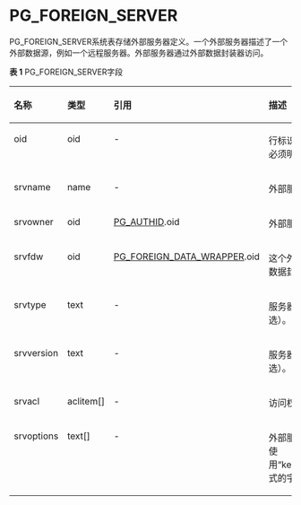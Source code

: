 # PG\_FOREIGN\_SERVER<a name="ZH-CN_TOPIC_0289900435"></a>

PG\_FOREIGN\_SERVER系统表存储外部服务器定义。一个外部服务器描述了一个外部数据源，例如一个远程服务器。外部服务器通过外部数据封装器访问。

**表 1**  PG\_FOREIGN\_SERVER字段

<a name="zh-cn_topic_0283137431_zh-cn_topic_0237122291_zh-cn_topic_0059777776_t7dd7870947be4ab68057237d5d209289"></a>
<table><thead align="left"><tr id="zh-cn_topic_0283137431_zh-cn_topic_0237122291_zh-cn_topic_0059777776_r12aa703c314242a69d4a25a37f5aa783"><th class="cellrowborder" valign="top" width="16.54%" id="mcps1.2.5.1.1"><p id="zh-cn_topic_0283137431_zh-cn_topic_0237122291_zh-cn_topic_0059777776_a0f76a581e4ff461f9658dfe25bb16fdd"><a name="zh-cn_topic_0283137431_zh-cn_topic_0237122291_zh-cn_topic_0059777776_a0f76a581e4ff461f9658dfe25bb16fdd"></a><a name="zh-cn_topic_0283137431_zh-cn_topic_0237122291_zh-cn_topic_0059777776_a0f76a581e4ff461f9658dfe25bb16fdd"></a>名称</p>
</th>
<th class="cellrowborder" valign="top" width="13.73%" id="mcps1.2.5.1.2"><p id="zh-cn_topic_0283137431_zh-cn_topic_0237122291_zh-cn_topic_0059777776_a9f2e80bb9e584871a6a71000fdbafce6"><a name="zh-cn_topic_0283137431_zh-cn_topic_0237122291_zh-cn_topic_0059777776_a9f2e80bb9e584871a6a71000fdbafce6"></a><a name="zh-cn_topic_0283137431_zh-cn_topic_0237122291_zh-cn_topic_0059777776_a9f2e80bb9e584871a6a71000fdbafce6"></a>类型</p>
</th>
<th class="cellrowborder" valign="top" width="30.259999999999998%" id="mcps1.2.5.1.3"><p id="zh-cn_topic_0283137431_zh-cn_topic_0237122291_zh-cn_topic_0059777776_a12b725cdb377406c9bc771a2f6df43aa"><a name="zh-cn_topic_0283137431_zh-cn_topic_0237122291_zh-cn_topic_0059777776_a12b725cdb377406c9bc771a2f6df43aa"></a><a name="zh-cn_topic_0283137431_zh-cn_topic_0237122291_zh-cn_topic_0059777776_a12b725cdb377406c9bc771a2f6df43aa"></a>引用</p>
</th>
<th class="cellrowborder" valign="top" width="39.47%" id="mcps1.2.5.1.4"><p id="zh-cn_topic_0283137431_zh-cn_topic_0237122291_zh-cn_topic_0059777776_ab41644a0d07d47ee865aa4c27ff1dac1"><a name="zh-cn_topic_0283137431_zh-cn_topic_0237122291_zh-cn_topic_0059777776_ab41644a0d07d47ee865aa4c27ff1dac1"></a><a name="zh-cn_topic_0283137431_zh-cn_topic_0237122291_zh-cn_topic_0059777776_ab41644a0d07d47ee865aa4c27ff1dac1"></a>描述</p>
</th>
</tr>
</thead>
<tbody><tr id="zh-cn_topic_0283137431_zh-cn_topic_0237122291_zh-cn_topic_0059777776_r5e6846928d4644cabf3c50d185a4c60a"><td class="cellrowborder" valign="top" width="16.54%" headers="mcps1.2.5.1.1 "><p id="zh-cn_topic_0283137431_zh-cn_topic_0237122291_zh-cn_topic_0059777776_a1de7ff8084654b0f90f5975670373759"><a name="zh-cn_topic_0283137431_zh-cn_topic_0237122291_zh-cn_topic_0059777776_a1de7ff8084654b0f90f5975670373759"></a><a name="zh-cn_topic_0283137431_zh-cn_topic_0237122291_zh-cn_topic_0059777776_a1de7ff8084654b0f90f5975670373759"></a>oid</p>
</td>
<td class="cellrowborder" valign="top" width="13.73%" headers="mcps1.2.5.1.2 "><p id="zh-cn_topic_0283137431_zh-cn_topic_0237122291_zh-cn_topic_0059777776_a6d16417527e5496f88d5070392f1171c"><a name="zh-cn_topic_0283137431_zh-cn_topic_0237122291_zh-cn_topic_0059777776_a6d16417527e5496f88d5070392f1171c"></a><a name="zh-cn_topic_0283137431_zh-cn_topic_0237122291_zh-cn_topic_0059777776_a6d16417527e5496f88d5070392f1171c"></a>oid</p>
</td>
<td class="cellrowborder" valign="top" width="30.259999999999998%" headers="mcps1.2.5.1.3 "><p id="zh-cn_topic_0283137431_zh-cn_topic_0237122291_zh-cn_topic_0059777776_a2da428d0761a43eaacc7ae4407ecca30"><a name="zh-cn_topic_0283137431_zh-cn_topic_0237122291_zh-cn_topic_0059777776_a2da428d0761a43eaacc7ae4407ecca30"></a><a name="zh-cn_topic_0283137431_zh-cn_topic_0237122291_zh-cn_topic_0059777776_a2da428d0761a43eaacc7ae4407ecca30"></a>-</p>
</td>
<td class="cellrowborder" valign="top" width="39.47%" headers="mcps1.2.5.1.4 "><p id="zh-cn_topic_0283137431_zh-cn_topic_0237122291_zh-cn_topic_0059777776_ae38bb377ec91471cb1a809d13033788b"><a name="zh-cn_topic_0283137431_zh-cn_topic_0237122291_zh-cn_topic_0059777776_ae38bb377ec91471cb1a809d13033788b"></a><a name="zh-cn_topic_0283137431_zh-cn_topic_0237122291_zh-cn_topic_0059777776_ae38bb377ec91471cb1a809d13033788b"></a>行标识符（隐含属性，必须明确选择）。</p>
</td>
</tr>
<tr id="zh-cn_topic_0283137431_zh-cn_topic_0237122291_zh-cn_topic_0059777776_ra0e038b36d474d0fb618671c6fa37235"><td class="cellrowborder" valign="top" width="16.54%" headers="mcps1.2.5.1.1 "><p id="zh-cn_topic_0283137431_zh-cn_topic_0237122291_zh-cn_topic_0059777776_abb387f66925745ff9b59e821c0152019"><a name="zh-cn_topic_0283137431_zh-cn_topic_0237122291_zh-cn_topic_0059777776_abb387f66925745ff9b59e821c0152019"></a><a name="zh-cn_topic_0283137431_zh-cn_topic_0237122291_zh-cn_topic_0059777776_abb387f66925745ff9b59e821c0152019"></a>srvname</p>
</td>
<td class="cellrowborder" valign="top" width="13.73%" headers="mcps1.2.5.1.2 "><p id="zh-cn_topic_0283137431_zh-cn_topic_0237122291_zh-cn_topic_0059777776_ae768768b1cde481d9cc983f5d79bbd83"><a name="zh-cn_topic_0283137431_zh-cn_topic_0237122291_zh-cn_topic_0059777776_ae768768b1cde481d9cc983f5d79bbd83"></a><a name="zh-cn_topic_0283137431_zh-cn_topic_0237122291_zh-cn_topic_0059777776_ae768768b1cde481d9cc983f5d79bbd83"></a>name</p>
</td>
<td class="cellrowborder" valign="top" width="30.259999999999998%" headers="mcps1.2.5.1.3 "><p id="zh-cn_topic_0283137431_zh-cn_topic_0237122291_zh-cn_topic_0059777776_a19bc3228bdc84320a11c06bd220b9d6e"><a name="zh-cn_topic_0283137431_zh-cn_topic_0237122291_zh-cn_topic_0059777776_a19bc3228bdc84320a11c06bd220b9d6e"></a><a name="zh-cn_topic_0283137431_zh-cn_topic_0237122291_zh-cn_topic_0059777776_a19bc3228bdc84320a11c06bd220b9d6e"></a>-</p>
</td>
<td class="cellrowborder" valign="top" width="39.47%" headers="mcps1.2.5.1.4 "><p id="zh-cn_topic_0283137431_zh-cn_topic_0237122291_zh-cn_topic_0059777776_a67c140fa8e6f4876b38523d1f55f3d53"><a name="zh-cn_topic_0283137431_zh-cn_topic_0237122291_zh-cn_topic_0059777776_a67c140fa8e6f4876b38523d1f55f3d53"></a><a name="zh-cn_topic_0283137431_zh-cn_topic_0237122291_zh-cn_topic_0059777776_a67c140fa8e6f4876b38523d1f55f3d53"></a>外部服务器名。</p>
</td>
</tr>
<tr id="zh-cn_topic_0283137431_zh-cn_topic_0237122291_zh-cn_topic_0059777776_r298825dbdf3545e988bab79538becbe9"><td class="cellrowborder" valign="top" width="16.54%" headers="mcps1.2.5.1.1 "><p id="zh-cn_topic_0283137431_zh-cn_topic_0237122291_zh-cn_topic_0059777776_a7ca3ae689a7343b0bc24013ed2678df9"><a name="zh-cn_topic_0283137431_zh-cn_topic_0237122291_zh-cn_topic_0059777776_a7ca3ae689a7343b0bc24013ed2678df9"></a><a name="zh-cn_topic_0283137431_zh-cn_topic_0237122291_zh-cn_topic_0059777776_a7ca3ae689a7343b0bc24013ed2678df9"></a>srvowner</p>
</td>
<td class="cellrowborder" valign="top" width="13.73%" headers="mcps1.2.5.1.2 "><p id="zh-cn_topic_0283137431_zh-cn_topic_0237122291_zh-cn_topic_0059777776_a72a201da7d44473bac900fcfba60073c"><a name="zh-cn_topic_0283137431_zh-cn_topic_0237122291_zh-cn_topic_0059777776_a72a201da7d44473bac900fcfba60073c"></a><a name="zh-cn_topic_0283137431_zh-cn_topic_0237122291_zh-cn_topic_0059777776_a72a201da7d44473bac900fcfba60073c"></a>oid</p>
</td>
<td class="cellrowborder" valign="top" width="30.259999999999998%" headers="mcps1.2.5.1.3 "><p id="zh-cn_topic_0283137431_zh-cn_topic_0237122291_zh-cn_topic_0059777776_a2932189b71384d688806dcdd2b699be4"><a name="zh-cn_topic_0283137431_zh-cn_topic_0237122291_zh-cn_topic_0059777776_a2932189b71384d688806dcdd2b699be4"></a><a name="zh-cn_topic_0283137431_zh-cn_topic_0237122291_zh-cn_topic_0059777776_a2932189b71384d688806dcdd2b699be4"></a><a href="PG_AUTHID.md">PG_AUTHID</a>.oid</p>
</td>
<td class="cellrowborder" valign="top" width="39.47%" headers="mcps1.2.5.1.4 "><p id="zh-cn_topic_0283137431_zh-cn_topic_0237122291_zh-cn_topic_0059777776_a82c86a7c93344941b97a89389082caf9"><a name="zh-cn_topic_0283137431_zh-cn_topic_0237122291_zh-cn_topic_0059777776_a82c86a7c93344941b97a89389082caf9"></a><a name="zh-cn_topic_0283137431_zh-cn_topic_0237122291_zh-cn_topic_0059777776_a82c86a7c93344941b97a89389082caf9"></a>外部服务器的所有者。</p>
</td>
</tr>
<tr id="zh-cn_topic_0283137431_zh-cn_topic_0237122291_zh-cn_topic_0059777776_rf1cd0e9f136646538a7e9be8955df26b"><td class="cellrowborder" valign="top" width="16.54%" headers="mcps1.2.5.1.1 "><p id="zh-cn_topic_0283137431_zh-cn_topic_0237122291_zh-cn_topic_0059777776_ad5d4f99b51d14e3d99a738830a9ec10d"><a name="zh-cn_topic_0283137431_zh-cn_topic_0237122291_zh-cn_topic_0059777776_ad5d4f99b51d14e3d99a738830a9ec10d"></a><a name="zh-cn_topic_0283137431_zh-cn_topic_0237122291_zh-cn_topic_0059777776_ad5d4f99b51d14e3d99a738830a9ec10d"></a>srvfdw</p>
</td>
<td class="cellrowborder" valign="top" width="13.73%" headers="mcps1.2.5.1.2 "><p id="zh-cn_topic_0283137431_zh-cn_topic_0237122291_zh-cn_topic_0059777776_ac3b2143fa4d04a65886e8cb13f7ce7d1"><a name="zh-cn_topic_0283137431_zh-cn_topic_0237122291_zh-cn_topic_0059777776_ac3b2143fa4d04a65886e8cb13f7ce7d1"></a><a name="zh-cn_topic_0283137431_zh-cn_topic_0237122291_zh-cn_topic_0059777776_ac3b2143fa4d04a65886e8cb13f7ce7d1"></a>oid</p>
</td>
<td class="cellrowborder" valign="top" width="30.259999999999998%" headers="mcps1.2.5.1.3 "><p id="zh-cn_topic_0283137431_zh-cn_topic_0237122291_zh-cn_topic_0059777776_a522cb29c43e3492f84eee1d59daa4ed0"><a name="zh-cn_topic_0283137431_zh-cn_topic_0237122291_zh-cn_topic_0059777776_a522cb29c43e3492f84eee1d59daa4ed0"></a><a name="zh-cn_topic_0283137431_zh-cn_topic_0237122291_zh-cn_topic_0059777776_a522cb29c43e3492f84eee1d59daa4ed0"></a><a href="PG_FOREIGN_DATA_WRAPPER.md">PG_FOREIGN_DATA_WRAPPER</a>.oid</p>
</td>
<td class="cellrowborder" valign="top" width="39.47%" headers="mcps1.2.5.1.4 "><p id="zh-cn_topic_0283137431_zh-cn_topic_0237122291_zh-cn_topic_0059777776_adcae2bfa215743998cbb377ed1e93be2"><a name="zh-cn_topic_0283137431_zh-cn_topic_0237122291_zh-cn_topic_0059777776_adcae2bfa215743998cbb377ed1e93be2"></a><a name="zh-cn_topic_0283137431_zh-cn_topic_0237122291_zh-cn_topic_0059777776_adcae2bfa215743998cbb377ed1e93be2"></a>这个外部服务器的外部数据封装器的OID。</p>
</td>
</tr>
<tr id="zh-cn_topic_0283137431_zh-cn_topic_0237122291_zh-cn_topic_0059777776_r772ed85099fb49a2b5278803bb95da06"><td class="cellrowborder" valign="top" width="16.54%" headers="mcps1.2.5.1.1 "><p id="zh-cn_topic_0283137431_zh-cn_topic_0237122291_zh-cn_topic_0059777776_aced0633aacbe4887af716a068a6c8adf"><a name="zh-cn_topic_0283137431_zh-cn_topic_0237122291_zh-cn_topic_0059777776_aced0633aacbe4887af716a068a6c8adf"></a><a name="zh-cn_topic_0283137431_zh-cn_topic_0237122291_zh-cn_topic_0059777776_aced0633aacbe4887af716a068a6c8adf"></a>srvtype</p>
</td>
<td class="cellrowborder" valign="top" width="13.73%" headers="mcps1.2.5.1.2 "><p id="zh-cn_topic_0283137431_zh-cn_topic_0237122291_zh-cn_topic_0059777776_a7d97fd906606440f8e5ffaac129c7a6c"><a name="zh-cn_topic_0283137431_zh-cn_topic_0237122291_zh-cn_topic_0059777776_a7d97fd906606440f8e5ffaac129c7a6c"></a><a name="zh-cn_topic_0283137431_zh-cn_topic_0237122291_zh-cn_topic_0059777776_a7d97fd906606440f8e5ffaac129c7a6c"></a>text</p>
</td>
<td class="cellrowborder" valign="top" width="30.259999999999998%" headers="mcps1.2.5.1.3 "><p id="zh-cn_topic_0283137431_zh-cn_topic_0237122291_zh-cn_topic_0059777776_af438adccb99747fa98676680a79ae339"><a name="zh-cn_topic_0283137431_zh-cn_topic_0237122291_zh-cn_topic_0059777776_af438adccb99747fa98676680a79ae339"></a><a name="zh-cn_topic_0283137431_zh-cn_topic_0237122291_zh-cn_topic_0059777776_af438adccb99747fa98676680a79ae339"></a>-</p>
</td>
<td class="cellrowborder" valign="top" width="39.47%" headers="mcps1.2.5.1.4 "><p id="zh-cn_topic_0283137431_zh-cn_topic_0237122291_zh-cn_topic_0059777776_af4495c7b2c704596a7bc99b152004bf2"><a name="zh-cn_topic_0283137431_zh-cn_topic_0237122291_zh-cn_topic_0059777776_af4495c7b2c704596a7bc99b152004bf2"></a><a name="zh-cn_topic_0283137431_zh-cn_topic_0237122291_zh-cn_topic_0059777776_af4495c7b2c704596a7bc99b152004bf2"></a>服务器的类型（可选）。</p>
</td>
</tr>
<tr id="zh-cn_topic_0283137431_zh-cn_topic_0237122291_zh-cn_topic_0059777776_r9ef26ba8e94049acb75e08cc97edb44a"><td class="cellrowborder" valign="top" width="16.54%" headers="mcps1.2.5.1.1 "><p id="zh-cn_topic_0283137431_zh-cn_topic_0237122291_zh-cn_topic_0059777776_a13cb2b7fe7aa41208be61450a73947a6"><a name="zh-cn_topic_0283137431_zh-cn_topic_0237122291_zh-cn_topic_0059777776_a13cb2b7fe7aa41208be61450a73947a6"></a><a name="zh-cn_topic_0283137431_zh-cn_topic_0237122291_zh-cn_topic_0059777776_a13cb2b7fe7aa41208be61450a73947a6"></a>srvversion</p>
</td>
<td class="cellrowborder" valign="top" width="13.73%" headers="mcps1.2.5.1.2 "><p id="zh-cn_topic_0283137431_zh-cn_topic_0237122291_zh-cn_topic_0059777776_a6f0f38d9a430491d8edb06198185042a"><a name="zh-cn_topic_0283137431_zh-cn_topic_0237122291_zh-cn_topic_0059777776_a6f0f38d9a430491d8edb06198185042a"></a><a name="zh-cn_topic_0283137431_zh-cn_topic_0237122291_zh-cn_topic_0059777776_a6f0f38d9a430491d8edb06198185042a"></a>text</p>
</td>
<td class="cellrowborder" valign="top" width="30.259999999999998%" headers="mcps1.2.5.1.3 "><p id="zh-cn_topic_0283137431_zh-cn_topic_0237122291_zh-cn_topic_0059777776_ab086bff2247e4c2ea1772875706e6765"><a name="zh-cn_topic_0283137431_zh-cn_topic_0237122291_zh-cn_topic_0059777776_ab086bff2247e4c2ea1772875706e6765"></a><a name="zh-cn_topic_0283137431_zh-cn_topic_0237122291_zh-cn_topic_0059777776_ab086bff2247e4c2ea1772875706e6765"></a>-</p>
</td>
<td class="cellrowborder" valign="top" width="39.47%" headers="mcps1.2.5.1.4 "><p id="zh-cn_topic_0283137431_zh-cn_topic_0237122291_zh-cn_topic_0059777776_a142493de9aa54b08b799f1a5c6daef87"><a name="zh-cn_topic_0283137431_zh-cn_topic_0237122291_zh-cn_topic_0059777776_a142493de9aa54b08b799f1a5c6daef87"></a><a name="zh-cn_topic_0283137431_zh-cn_topic_0237122291_zh-cn_topic_0059777776_a142493de9aa54b08b799f1a5c6daef87"></a>服务器的版本（可选）。</p>
</td>
</tr>
<tr id="zh-cn_topic_0283137431_zh-cn_topic_0237122291_zh-cn_topic_0059777776_r9abaf6402c3d47a3a386713657dc2181"><td class="cellrowborder" valign="top" width="16.54%" headers="mcps1.2.5.1.1 "><p id="zh-cn_topic_0283137431_zh-cn_topic_0237122291_zh-cn_topic_0059777776_a37c105ac576a4bfebe4b226984a2e53e"><a name="zh-cn_topic_0283137431_zh-cn_topic_0237122291_zh-cn_topic_0059777776_a37c105ac576a4bfebe4b226984a2e53e"></a><a name="zh-cn_topic_0283137431_zh-cn_topic_0237122291_zh-cn_topic_0059777776_a37c105ac576a4bfebe4b226984a2e53e"></a>srvacl</p>
</td>
<td class="cellrowborder" valign="top" width="13.73%" headers="mcps1.2.5.1.2 "><p id="zh-cn_topic_0283137431_zh-cn_topic_0237122291_zh-cn_topic_0059777776_a193bd70064764c5085c008bdb0fe521a"><a name="zh-cn_topic_0283137431_zh-cn_topic_0237122291_zh-cn_topic_0059777776_a193bd70064764c5085c008bdb0fe521a"></a><a name="zh-cn_topic_0283137431_zh-cn_topic_0237122291_zh-cn_topic_0059777776_a193bd70064764c5085c008bdb0fe521a"></a>aclitem[]</p>
</td>
<td class="cellrowborder" valign="top" width="30.259999999999998%" headers="mcps1.2.5.1.3 "><p id="zh-cn_topic_0283137431_zh-cn_topic_0237122291_zh-cn_topic_0059777776_ac9a8d56851e645e19eee3bb031a7c7c6"><a name="zh-cn_topic_0283137431_zh-cn_topic_0237122291_zh-cn_topic_0059777776_ac9a8d56851e645e19eee3bb031a7c7c6"></a><a name="zh-cn_topic_0283137431_zh-cn_topic_0237122291_zh-cn_topic_0059777776_ac9a8d56851e645e19eee3bb031a7c7c6"></a>-</p>
</td>
<td class="cellrowborder" valign="top" width="39.47%" headers="mcps1.2.5.1.4 "><p id="zh-cn_topic_0283137431_zh-cn_topic_0237122291_zh-cn_topic_0059777776_a725e42ab13f640e58d81b847da0df65d"><a name="zh-cn_topic_0283137431_zh-cn_topic_0237122291_zh-cn_topic_0059777776_a725e42ab13f640e58d81b847da0df65d"></a><a name="zh-cn_topic_0283137431_zh-cn_topic_0237122291_zh-cn_topic_0059777776_a725e42ab13f640e58d81b847da0df65d"></a>访问权限。</p>
</td>
</tr>
<tr id="zh-cn_topic_0283137431_zh-cn_topic_0237122291_zh-cn_topic_0059777776_r3f830715d7d04e708d93a756c73e68dd"><td class="cellrowborder" valign="top" width="16.54%" headers="mcps1.2.5.1.1 "><p id="zh-cn_topic_0283137431_zh-cn_topic_0237122291_zh-cn_topic_0059777776_aa7610b0ea465443ca4d3b834876b5a0c"><a name="zh-cn_topic_0283137431_zh-cn_topic_0237122291_zh-cn_topic_0059777776_aa7610b0ea465443ca4d3b834876b5a0c"></a><a name="zh-cn_topic_0283137431_zh-cn_topic_0237122291_zh-cn_topic_0059777776_aa7610b0ea465443ca4d3b834876b5a0c"></a>srvoptions</p>
</td>
<td class="cellrowborder" valign="top" width="13.73%" headers="mcps1.2.5.1.2 "><p id="zh-cn_topic_0283137431_zh-cn_topic_0237122291_zh-cn_topic_0059777776_a86d2379080604a4e88c3eb4dbec70116"><a name="zh-cn_topic_0283137431_zh-cn_topic_0237122291_zh-cn_topic_0059777776_a86d2379080604a4e88c3eb4dbec70116"></a><a name="zh-cn_topic_0283137431_zh-cn_topic_0237122291_zh-cn_topic_0059777776_a86d2379080604a4e88c3eb4dbec70116"></a>text[]</p>
</td>
<td class="cellrowborder" valign="top" width="30.259999999999998%" headers="mcps1.2.5.1.3 "><p id="zh-cn_topic_0283137431_zh-cn_topic_0237122291_zh-cn_topic_0059777776_a9b73f2301434405a8da00fbddad1631c"><a name="zh-cn_topic_0283137431_zh-cn_topic_0237122291_zh-cn_topic_0059777776_a9b73f2301434405a8da00fbddad1631c"></a><a name="zh-cn_topic_0283137431_zh-cn_topic_0237122291_zh-cn_topic_0059777776_a9b73f2301434405a8da00fbddad1631c"></a>-</p>
</td>
<td class="cellrowborder" valign="top" width="39.47%" headers="mcps1.2.5.1.4 "><p id="zh-cn_topic_0283137431_zh-cn_topic_0237122291_zh-cn_topic_0059777776_acdbc9bc23a2149c7a9a58e0b99eaf618"><a name="zh-cn_topic_0283137431_zh-cn_topic_0237122291_zh-cn_topic_0059777776_acdbc9bc23a2149c7a9a58e0b99eaf618"></a><a name="zh-cn_topic_0283137431_zh-cn_topic_0237122291_zh-cn_topic_0059777776_acdbc9bc23a2149c7a9a58e0b99eaf618"></a>外部服务器指定选项，使用“keyword=value”格式的字符串。</p>
</td>
</tr>
</tbody>
</table>
